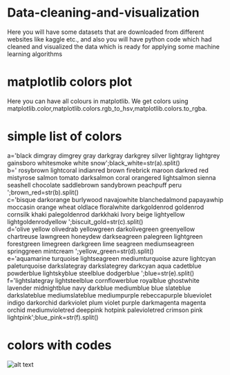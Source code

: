 # Data-cleaning-and-visualization
Here you will have some datasets that are downloaded from different websites like kaggle etc., and also you will have python code which had cleaned and visualized the data which is ready for applying some machine learning algorithms
# matplotlib colors plot
Here you can have all colours in matplotlib. We get colors using matplotlib.color,matplotlib.colors.rgb_to_hsv,matplotlib.colors.to_rgba.
# simple list of colors  

a='black dimgray dimgrey gray darkgray darkgrey silver lightgray lightgrey gainsboro whitesmoke white snow';black_white=str(a).split()  
b=' rosybrown lightcoral indianred brown firebrick maroon darkred red mistyrose salmon tomato darksalmon coral orangered lightsalmon sienna seashell chocolate saddlebrown sandybrown peachpuff peru ';brown_red=str(b).split()  
c='bisque darkorange burlywood navajowhite blanchedalmond papayawhip moccasin orange wheat oldlace floralwhite darkgoldenrod goldenrod cornsilk khaki palegoldenrod darkkhaki Ivory beige lightyellow lightgoldenrodyellow ';biscuit_gold=str(c).split()  
d='olive yellow olivedrab yellowgreen darkolivegreen greenyellow chartreuse lawngreen honeydew darkseagreen palegreen lightgreen forestgreen limegreen darkgreen lime seagreen mediumseagreen springgreen mintcream ';yellow_green=str(d).split()   
e='aquamarine turquoise lightseagreen mediumturquoise azure lightcyan paleturquoise darkslategray darkslategrey darkcyan aqua cadetblue powderblue lightskyblue steelblue dodgerblue ';blue=str(e).split()  
f='lightslategray lightsteelblue cornflowerblue royalblue ghostwhite lavender midnightblue navy darkblue mediumblue blue slateblue darkslateblue mediumslateblue mediumpurple rebeccapurple blueviolet indigo darkorchid darkviolet plum violet purple darkmagenta magenta orchid mediumvioletred deeppink hotpink palevioletred crimson pink lightpink';blue_pink=str(f).split()  
  
# colors with codes
![alt text](https://i.stack.imgur.com/nCk6u.jpg)

